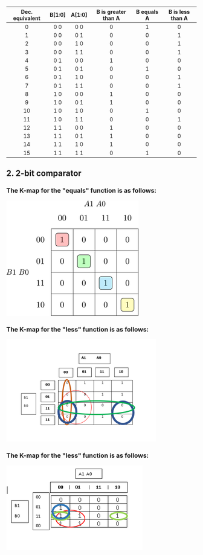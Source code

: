 | **Dec. equivalent** | **B[1:0]** | **A[1:0]** | **B is greater than A** | **B equals A** | **B is less than A** |
| :-: | :-: | :-: | :-: | :-: | :-: |
 | 0 | 0 0 | 0 0 | 0 | 1 | 0 |
 | 1 | 0 0 | 0 1 | 0 | 0 | 1 |
 | 2 | 0 0 | 1 0 | 0 | 0 | 1 |
 | 3 | 0 0 | 1 1 | 0 | 0 | 1 |
 | 4 | 0 1 | 0 0 | 1 | 0 | 0 |
 | 5 | 0 1 | 0 1 | 0 | 1 | 0 |
 | 6 | 0 1 | 1 0 | 0 | 0 | 1 |
 | 7 | 0 1 | 1 1 | 0 | 0 | 1 |
 | 8 | 1 0 | 0 0 | 1 | 0 | 0 |
 | 9 | 1 0 | 0 1 | 1 | 0 | 0 |
 | 10 | 1 0 | 1 0 | 0 | 1 | 0 |
 | 11 | 1 0 | 1 1 | 0 | 0 | 1 |
 | 12 | 1 1 | 0 0 | 1 | 0 | 0 |
 | 13 | 1 1 | 0 1 | 1 | 0 | 0 |
 | 14 | 1 1 | 1 0 | 1 | 0 | 0 |
 | 15 | 1 1 | 1 1 | 0 | 1 | 0 |

## 2. 2-bit comparator 

### The K-map for the "equals" function is as follows:

![Kmap1](mapa.png)

### The K-map for the "less" function is as follows:

![Kmap2](mapa1.png)


### The K-map for the "less" function is as follows:


![Kmap2](mapa2.png)
